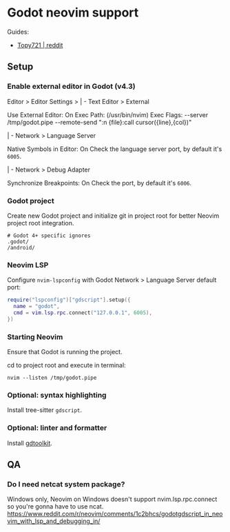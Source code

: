 # Godot neovim support

Guides:
- [Topy721 | reddit](https://www.reddit.com/r/neovim/comments/1c2bhcs/godotgdscript_in_neovim_with_lsp_and_debugging_in/)

## Setup

### Enable external editor in Godot (v4.3)

Editor > Editor Settings >
| - Text Editor > External

Use External Editor: On
Exec Path: <nvim binary path> (/usr/bin/nvim)
Exec Flags: --server /tmp/godot.pipe --remote-send "<esc>:n {file}<CR>:call cursor({line},{col})<CR>"

| - Network > Language Server

Native Symbols in Editor: On
Check the language server port, by default it's `6005`.

| - Network > Debug Adapter

Synchronize Breakpoints: On
Check the port, by default it's `6006`.

### Godot project

Create new Godot project and initialize git in project root for better Neovim project root integration.

```.gitignore
# Godot 4+ specific ignores
.godot/
/android/
```

### Neovim LSP

Configure `nvim-lspconfig` with Godot Network > Language Server default port:

```lua
require("lspconfig")["gdscript"].setup({
  name = "godot",
  cmd = vim.lsp.rpc.connect("127.0.0.1", 6005),
})
```

### Starting Neovim

Ensure that Godot is running the project.

cd to project root and execute in terminal:

```shell
nvim --listen /tmp/godot.pipe
```

### Optional: syntax highlighting

Install tree-sitter `gdscript`.

### Optional: linter and formatter

Install [gdtoolkit](https://github.com/Scony/godot-gdscript-toolkit).

## QA

### Do I need netcat system package?

Windows only, Neovim on Windows doesn't support nvim.lsp.rpc.connect so you're gonna have to use ncat.
https://www.reddit.com/r/neovim/comments/1c2bhcs/godotgdscript_in_neovim_with_lsp_and_debugging_in/

